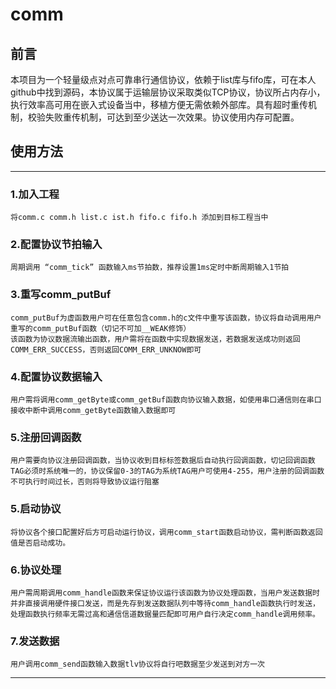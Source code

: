 # comm

## 前言
本项目为一个轻量级点对点可靠串行通信协议，依赖于list库与fifo库，可在本人github中找到源码，本协议属于运输层协议采取类似TCP协议，协议所占内存小，执行效率高可用在嵌入式设备当中，移植方便无需依赖外部库。具有超时重传机制，校验失败重传机制，可达到至少送达一次效果。协议使用内存可配置。

## 使用方法
---

### 1.加入工程
    将comm.c comm.h list.c ist.h fifo.c fifo.h 添加到目标工程当中
### 2.配置协议节拍输入
    周期调用 “comm_tick” 函数输入ms节拍数，推荐设置1ms定时中断周期输入1节拍
### 3.重写comm_putBuf
    comm_putBuf为虚函数用户可在任意包含comm.h的c文件中重写该函数，协议将自动调用用户重写的comm_putBuf函数（切记不可加__WEAK修饰）
    该函数为协议数据流输出函数，用户需将在函数中实现数据发送，若数据发送成功则返回COMM_ERR_SUCCESS，否则返回COMM_ERR_UNKNOW即可
### 4.配置协议数据输入
    用户需将调用comm_getByte或comm_getBuf函数向协议输入数据，如使用串口通信则在串口接收中断中调用comm_getByte函数输入数据即可
### 5.注册回调函数
    用户需要向协议注册回调函数，当协议收到目标标签数据后自动执行回调函数，切记回调函数TAG必须时系统唯一的，协议保留0-3的TAG为系统TAG用户可使用4-255，用户注册的回调函数不可执行时间过长，否则将导致协议运行阻塞
### 5.启动协议
    将协议各个接口配置好后方可启动运行协议，调用comm_start函数启动协议，需判断函数返回值是否启动成功。
### 6.协议处理
    用户需周期调用comm_handle函数来保证协议运行该函数为协议处理函数，当用户发送数据时并非直接调用硬件接口发送，而是先存到发送数据队列中等待comm_handle函数执行时发送，处理函数执行频率无需过高和通信信道数据量匹配即可用户自行决定comm_handle调用频率。
### 7.发送数据
    用户调用comm_send函数输入数据tlv协议将自行吧数据至少发送到对方一次
---
